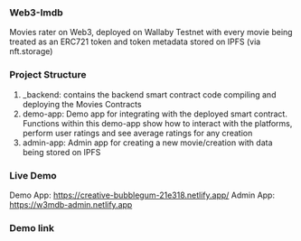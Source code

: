 ### Web3-Imdb 
Movies rater on Web3, deployed on Wallaby Testnet with every movie being treated as an ERC721 token and token metadata stored on IPFS (via nft.storage)

### Project Structure
1. _backend: contains the backend smart contract code compiling and deploying the Movies Contracts
2. demo-app: Demo app for integrating with the deployed smart contract. Functions within this demo-app show how to interact with the platforms, perform user ratings and see average ratings for any creation
3. admin-app: Admin app for creating a new movie/creation with data being stored on IPFS

### Live Demo
Demo App: https://creative-bubblegum-21e318.netlify.app/
Admin App: https://w3mdb-admin.netlify.app

### Demo link